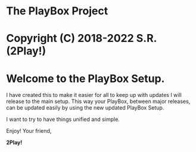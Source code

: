 # The PlayBox Project
# Copyright (C) 2018-2022 S.R. (2Play!)
# Welcome to the PlayBox Setup.

I have created this to make it easier for all to keep up with updates I will release to the main setup.
This way your PlayBox, between major releases, can be updated easily by using the new updated PlayBox Setup.

I want to try to have things unified and simple.

Enjoy!
Your friend,

**2Play!**
